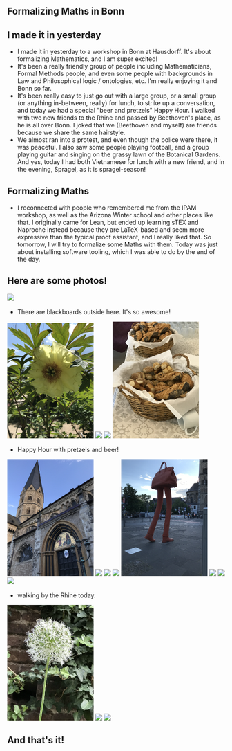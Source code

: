 ## Formalizing Maths in Bonn

## I made it in yesterday
- I made it in yesterday to a workshop in Bonn at Hausdorff. It's about formalizing Mathematics, and I am super excited!
- It's been a really friendly group of people including Mathematicians, Formal Methods people, and even some people with
backgrounds in Law and Philosophical logic / ontologies, etc. I'm really enjoying it and Bonn so far.
- It's been really easy to just go out with a large group, or a small group (or anything in-between, really) for lunch,
to strike up a conversation, and today we had a special "beer and pretzels" Happy Hour. I walked with two new friends
to the Rhine and passed by Beethoven's place, as he is all over Bonn. I joked that we (Beethoven and myself) are friends
because we share the same hairstyle.
- We almost ran into a protest, and even though the police were there, it was peaceful. I also saw some people playing
football, and a group playing guitar and singing on the grassy lawn of the Botanical Gardens. And yes, today I had both
Vietnamese for lunch with a new friend, and in the evening, Spragel, as it is spragel-season!

## Formalizing Maths
- I reconnected with people who remembered me from the IPAM workshop, as well as the Arizona Winter school and other places
like that. I originally came for Lean, but ended up learning sTEX and Naproche instead because they are LaTeX-based and
seem more expressive than the typical proof assistant, and I really liked that. So tomorrow, I will try to formalize
some Maths with them. Today was just about installing software tooling, which I was able to do by the end of the day.

## Here are some photos!

<img src="/images1/HIMsmall24/him1.png" width="200">

- There are blackboards outside here. It's so awesome!

<img src="/images1/HIMsmall24/him2.png" width="200">

<img src="/images1/HIMsmall24/him3.png" width="200">

<img src="/images1/HIMsmall24/him4.png" width="200">

<img src="/images1/HIMsmall24/him5.png" width="200">

- Happy Hour with pretzels and beer!

<img src="/images1/HIMsmall24/him6.png" width="200">

<img src="/images1/HIMsmall24/him7.png" width="200">

<img src="/images1/HIMsmall24/him8.png" width="200">

<img src="/images1/HIMsmall24/him9.png" width="200">

<img src="/images1/HIMsmall24/him10.png" width="200">

<img src="/images1/HIMsmall24/him11.png" width="200">

<img src="/images1/HIMsmall24/him12.png" width="200">

<img src="/images1/HIMsmall24/him13.png" width="200">

- walking by the Rhine today.

<img src="/images1/HIMsmall24/him14.png" width="200">

<img src="/images1/HIMsmall24/him15.png" width="200">

<img src="/images1/HIMsmall24/him16.png" width="400">


## And that's it!
